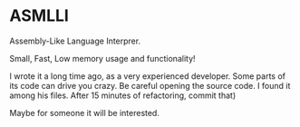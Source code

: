 # ASMLLI
Assembly-Like Language Interprer.

Small, Fast, Low memory usage and functionality!

I wrote it a long time ago, as a very experienced developer. Some parts of its code can drive you crazy. Be careful opening the source code. I found it among his files. After 15 minutes of refactoring, commit that)

Maybe for someone it will be interested.
